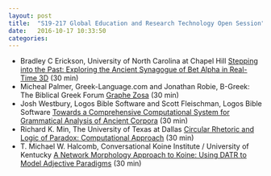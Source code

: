 ```yaml
---
layout: post
title:  "S19-217 Global Education and Research Technology Open Session"
date:   2016-10-17 10:33:50
categories: 
---
```


-  Bradley C Erickson, University of North Carolina at Chapel Hill
   [Stepping into the Past: Exploring the Ancient Synagogue of Bet Alpha in Real-Time 3D](https://www.sbl-site.org/meetings/abstract.aspx?id=38611) (30 min)
-  Micheal Palmer, Greek-Language.com and Jonathan Robie, B-Greek: The Biblical Greek Forum
   [Graphe Zosa](https://www.sbl-site.org/meetings/abstract.aspx?id=40229) (30 min)
-  Josh Westbury, Logos Bible Software and Scott Fleischman, Logos Bible Software
   [Towards a Comprehensive Computational System for Grammatical Analysis of Ancient Corpora](https://www.sbl-site.org/meetings/abstract.aspx?id=37822) (30 min)
-  Richard K. Min, The University of Texas at Dallas
   [Circular Rhetoric and Logic of Paradox: Computational Approach](https://www.sbl-site.org/meetings/abstract.aspx?id=37815) (30 min)
-  T. Michael W. Halcomb, Conversational Koine Institute / University of Kentucky
   [A Network Morphology Approach to Koine: Using DATR to Model Adjective Paradigms](https://www.sbl-site.org/meetings/abstract.aspx?id=40267) (30 min)
